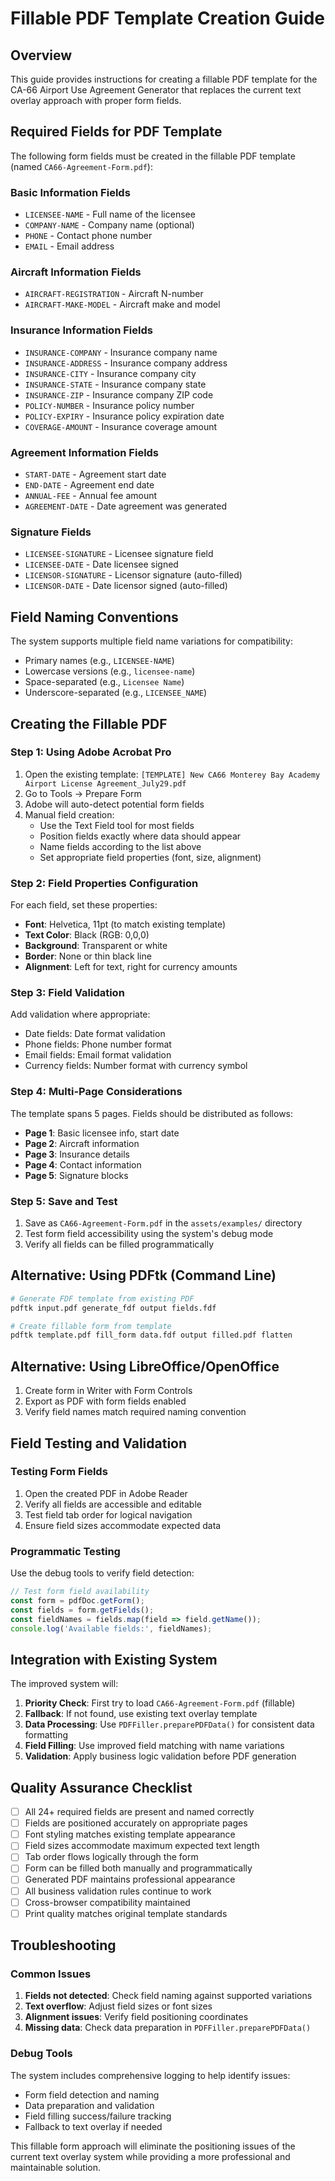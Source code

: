 # Fillable PDF Template Creation Guide

## Overview
This guide provides instructions for creating a fillable PDF template for the CA-66 Airport Use Agreement Generator that replaces the current text overlay approach with proper form fields.

## Required Fields for PDF Template

The following form fields must be created in the fillable PDF template (named `CA66-Agreement-Form.pdf`):

### Basic Information Fields
- `LICENSEE-NAME` - Full name of the licensee
- `COMPANY-NAME` - Company name (optional)
- `PHONE` - Contact phone number
- `EMAIL` - Email address

### Aircraft Information Fields
- `AIRCRAFT-REGISTRATION` - Aircraft N-number
- `AIRCRAFT-MAKE-MODEL` - Aircraft make and model

### Insurance Information Fields
- `INSURANCE-COMPANY` - Insurance company name
- `INSURANCE-ADDRESS` - Insurance company address
- `INSURANCE-CITY` - Insurance company city
- `INSURANCE-STATE` - Insurance company state
- `INSURANCE-ZIP` - Insurance company ZIP code
- `POLICY-NUMBER` - Insurance policy number
- `POLICY-EXPIRY` - Insurance policy expiration date
- `COVERAGE-AMOUNT` - Insurance coverage amount

### Agreement Information Fields
- `START-DATE` - Agreement start date
- `END-DATE` - Agreement end date
- `ANNUAL-FEE` - Annual fee amount
- `AGREEMENT-DATE` - Date agreement was generated

### Signature Fields
- `LICENSEE-SIGNATURE` - Licensee signature field
- `LICENSEE-DATE` - Date licensee signed
- `LICENSOR-SIGNATURE` - Licensor signature (auto-filled)
- `LICENSOR-DATE` - Date licensor signed (auto-filled)

## Field Naming Conventions

The system supports multiple field name variations for compatibility:
- Primary names (e.g., `LICENSEE-NAME`)
- Lowercase versions (e.g., `licensee-name`)
- Space-separated (e.g., `Licensee Name`)
- Underscore-separated (e.g., `LICENSEE_NAME`)

## Creating the Fillable PDF

### Step 1: Using Adobe Acrobat Pro
1. Open the existing template: `[TEMPLATE] New CA66 Monterey Bay Academy Airport License Agreement_July29.pdf`
2. Go to Tools → Prepare Form
3. Adobe will auto-detect potential form fields
4. Manual field creation:
   - Use the Text Field tool for most fields
   - Position fields exactly where data should appear
   - Name fields according to the list above
   - Set appropriate field properties (font, size, alignment)

### Step 2: Field Properties Configuration
For each field, set these properties:
- **Font**: Helvetica, 11pt (to match existing template)
- **Text Color**: Black (RGB: 0,0,0)
- **Background**: Transparent or white
- **Border**: None or thin black line
- **Alignment**: Left for text, right for currency amounts

### Step 3: Field Validation
Add validation where appropriate:
- Date fields: Date format validation
- Phone fields: Phone number format
- Email fields: Email format validation
- Currency fields: Number format with currency symbol

### Step 4: Multi-Page Considerations
The template spans 5 pages. Fields should be distributed as follows:
- **Page 1**: Basic licensee info, start date
- **Page 2**: Aircraft information  
- **Page 3**: Insurance details
- **Page 4**: Contact information
- **Page 5**: Signature blocks

### Step 5: Save and Test
1. Save as `CA66-Agreement-Form.pdf` in the `assets/examples/` directory
2. Test form field accessibility using the system's debug mode
3. Verify all fields can be filled programmatically

## Alternative: Using PDFtk (Command Line)
```bash
# Generate FDF template from existing PDF
pdftk input.pdf generate_fdf output fields.fdf

# Create fillable form from template
pdftk template.pdf fill_form data.fdf output filled.pdf flatten
```

## Alternative: Using LibreOffice/OpenOffice
1. Create form in Writer with Form Controls
2. Export as PDF with form fields enabled
3. Verify field names match required naming convention

## Field Testing and Validation

### Testing Form Fields
1. Open the created PDF in Adobe Reader
2. Verify all fields are accessible and editable
3. Test field tab order for logical navigation
4. Ensure field sizes accommodate expected data

### Programmatic Testing
Use the debug tools to verify field detection:
```javascript
// Test form field availability
const form = pdfDoc.getForm();
const fields = form.getFields();
const fieldNames = fields.map(field => field.getName());
console.log('Available fields:', fieldNames);
```

## Integration with Existing System

The improved system will:
1. **Priority Check**: First try to load `CA66-Agreement-Form.pdf` (fillable)
2. **Fallback**: If not found, use existing text overlay template
3. **Data Processing**: Use `PDFFiller.preparePDFData()` for consistent data formatting
4. **Field Filling**: Use improved field matching with name variations
5. **Validation**: Apply business logic validation before PDF generation

## Quality Assurance Checklist

- [ ] All 24+ required fields are present and named correctly
- [ ] Fields are positioned accurately on appropriate pages
- [ ] Font styling matches existing template appearance
- [ ] Field sizes accommodate maximum expected text length
- [ ] Tab order flows logically through the form
- [ ] Form can be filled both manually and programmatically
- [ ] Generated PDF maintains professional appearance
- [ ] All business validation rules continue to work
- [ ] Cross-browser compatibility maintained
- [ ] Print quality matches original template standards

## Troubleshooting

### Common Issues
1. **Fields not detected**: Check field naming against supported variations
2. **Text overflow**: Adjust field sizes or font sizes
3. **Alignment issues**: Verify field positioning coordinates
4. **Missing data**: Check data preparation in `PDFFiller.preparePDFData()`

### Debug Tools
The system includes comprehensive logging to help identify issues:
- Form field detection and naming
- Data preparation and validation
- Field filling success/failure tracking
- Fallback to text overlay if needed

This fillable form approach will eliminate the positioning issues of the current text overlay system while providing a more professional and maintainable solution.